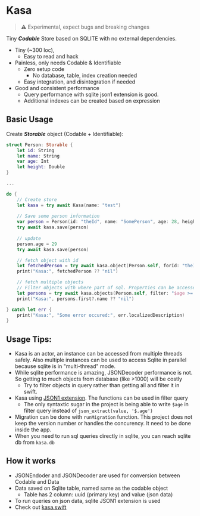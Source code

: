 # Kasa

> ⚠ Experimental, expect bugs and breaking changes

Tiny ***Codable*** Store based on SQLITE with no external dependencies.

- Tiny (~300 loc),
    - Easy to read and hack
- Painless, only needs Codable & Identifiable
    - Zero setup code
        - No database, table, index creation needed 
    - Easy integration, and disintegration if needed
- Good and consistent performance
    - Query performance with sqlite json1 extension is good. 
    - Additional indexes can be created based on expression

## Basic Usage

Create ***Storable*** object (Codable + Identifiable):

```swift
struct Person: Storable {
    let id: String
    let name: String
    var age: Int
    let height: Double
}

...

do {
    // Create store
    let kasa = try await Kasa(name: "test")
    
    // Save some person information
    var person = Person(id: "theId", name: "SomePerson", age: 28, height: 172.3)
    try await kasa.save(person)
    
    // update
    person.age = 29
    try await kasa.save(person)

    // fetch object with id
    let fetchedPerson = try await kasa.object(Person.self, forId: "theId")
    print("Kasa:", fetchedPerson ?? "nil")

    // fetch multiple objects
    // Filter objects with where part of sql. Properties can be accessed with $ sign. Accessing nested objects is also possible like $person.adress.postCode
    let persons = try await kasa.objects(Person.self, filter: "$age >= ? and $height < ?", params: [30, 175], limit: 7)
    print("Kasa:", persons.first?.name ?? "nil")

} catch let err {
    print("Kasa:", "Some error occured:", err.localizedDescription)
}
```

## Usage Tips:
- Kasa is an actor, an instance can be accessed from multiple threads safely. Also multiple instances can be used to access Sqlite in parallel because sqlite is in "multi-thread" mode.
- While sqlite performance is amazing, JSONDecoder performance is not. So getting to much objects from database (like >1000) will be costly
    - Try to filter objects in query rather than getting all and filter it in swift.
- Kasa using [JSON1 extension](https://www.sqlite.org/json1.html). The functions can be used in filter query
    - The only syntaxtic sugar in the project is being able to write `$age` in filter query instead of `json_extract(value, '$.age')`
- Migration can be done with `runMigration` function. This project does not keep the version number or handles the concurency. It need to be done inside the app.
- When you need to run sql queries directly in sqlite, you can reach sqlite db from `kasa.db`

## How it works
- JSONEndoder and JSONDecoder are used for conversion between Codable and Data
- Data saved on Sqlite table, named same as the codable object
    - Table has 2 column: uuid (primary key) and value (json data)
- To run queries on json data, sqlite JSON1 extension is used
- Check out [kasa.swift](https://github.com/metinn/kasa/blob/master/Sources/kasa/kasa.swift) 
